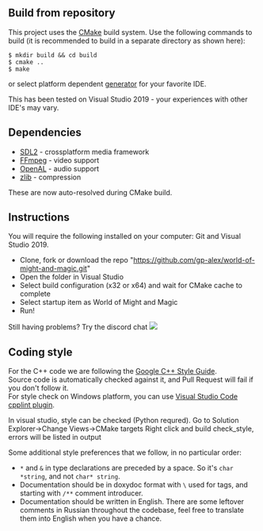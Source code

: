 
Build from repository
---------------------

This project uses the [CMake](https://cmake.org) build system.
Use the following commands to build (it is recommended to build in a separate directory as shown here):

``` shell
$ mkdir build && cd build
$ cmake ..
$ make
```
or select platform dependent [generator](https://cmake.org/cmake/help/latest/manual/cmake-generators.7.html) for your favorite IDE.


This has been tested on Visual Studio 2019 - your experiences with other IDE's may vary.


Dependencies
------------

* [SDL2](https://www.libsdl.org/download-2.0.php) - crossplatform media framework
* [FFmpeg](https://ffmpeg.zeranoe.com/builds/) - video support
* [OpenAL](https://www.openal.org/downloads/OpenAL11CoreSDK.zip) - audio support
* [zlib](http://gnuwin32.sourceforge.net/packages/zlib.htm) - compression

These are now auto-resolved during CMake build.


Instructions
------------
You will require the following installed on your computer: Git and Visual Studio 2019.

* Clone, fork or download the repo "https://github.com/gp-alex/world-of-might-and-magic.git"
* Open the folder in Visual Studio
* Select build configuration (x32 or x64) and wait for CMake cache to complete
* Select startup item as World of Might and Magic
* Run!

Still having problems? Try the discord chat [![](https://img.shields.io/badge/chat-on%20discord-green.svg)](https://discord.gg/jRCyPtq)


Coding style
------------
For the C++ code we are following the [Google C++ Style Guide](http://google.github.io/styleguide/cppguide.html).<br />
Source code is automatically checked against it, and Pull Request will fail if you don't follow it.<br />
For style check on Windows platform, you can use [Visual Studio Code cpplint plugin](https://marketplace.visualstudio.com/items?itemName=mine.cpplint).

In visual studio, style can be checked (Python requred). Go to Solution Explorer->Change Views->CMake targets
Right click and build check_style, errors will be listed in output

Some additional style preferences that we follow, in no particular order:
* `*` and `&` in type declarations are preceded by a space. So it's `char *string`, and not `char* string`.
* Documentation should be in doxydoc format with `\` used for tags, and starting with `/**` comment introducer.
* Documentation should be written in English. There are some leftover comments in Russian throughout the codebase, feel free to translate them into English when you have a chance.

